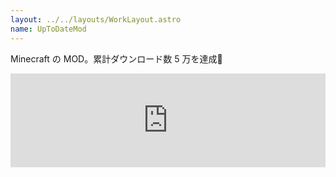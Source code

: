 ```yaml
---
layout: ../../layouts/WorkLayout.astro
name: UpToDateMod
---
```


Minecraft の MOD。累計ダウンロード数 5 万を達成🎉

<iframe src="https://cfwidget.com/306766" width="100%" style="border: none;">
    <a href="https://www.curseforge.com/minecraft/mc-mods/uptodatemod">
        https://www.curseforge.com/minecraft/mc-mods/uptodatemod
    </a>
</iframe>
